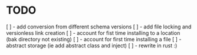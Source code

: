 # TODO
[ ] - add conversion from different schema versions
[ ] - add file locking and versionless link creation
[ ] - account for fist time installing to a location (bak directory not existing)
[ ] - account for first time installing a file
[ ] - abstract storage (ie add abstract class and inject)
[ ] - rewrite in rust :)